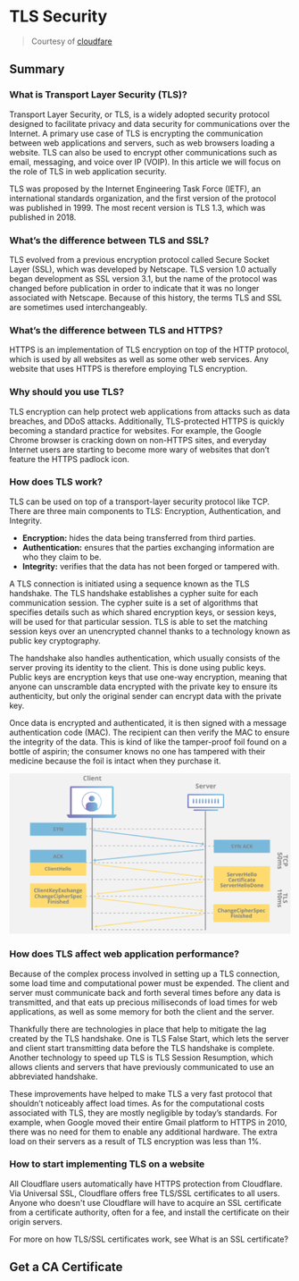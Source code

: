 # TLS Security

> Courtesy of [cloudfare](https://www.cloudflare.com/learning/ssl/transport-layer-security-tls/)

## Summary

### What is Transport Layer Security (TLS)?
Transport Layer Security, or TLS, is a widely adopted security protocol designed to facilitate privacy and data security for communications over the Internet. A primary use case of TLS is encrypting the communication between web applications and servers, such as web browsers loading a website. TLS can also be used to encrypt other communications such as email, messaging, and voice over IP (VOIP). In this article we will focus on the role of TLS in web application security.

TLS was proposed by the Internet Engineering Task Force (IETF), an international standards organization, and the first version of the protocol was published in 1999. The most recent version is TLS 1.3, which was published in 2018.

### What’s the difference between TLS and SSL?
TLS evolved from a previous encryption protocol called Secure Socket Layer (SSL), which was developed by Netscape. TLS version 1.0 actually began development as SSL version 3.1, but the name of the protocol was changed before publication in order to indicate that it was no longer associated with Netscape. Because of this history, the terms TLS and SSL are sometimes used interchangeably.

### What’s the difference between TLS and HTTPS?
HTTPS is an implementation of TLS encryption on top of the HTTP protocol, which is used by all websites as well as some other web services. Any website that uses HTTPS is therefore employing TLS encryption.

### Why should you use TLS?
TLS encryption can help protect web applications from attacks such as data breaches, and DDoS attacks. Additionally, TLS-protected HTTPS is quickly becoming a standard practice for websites. For example, the Google Chrome browser is cracking down on non-HTTPS sites, and everyday Internet users are starting to become more wary of websites that don’t feature the HTTPS padlock icon.

### How does TLS work?
TLS can be used on top of a transport-layer security protocol like TCP. There are three main components to TLS: Encryption, Authentication, and Integrity.

* **Encryption:** hides the data being transferred from third parties.  
* **Authentication:** ensures that the parties exchanging information are who they claim to be.  
* **Integrity:** verifies that the data has not been forged or tampered with.  

A TLS connection is initiated using a sequence known as the TLS handshake. The TLS handshake establishes a cypher suite for each communication session. The cypher suite is a set of algorithms that specifies details such as which shared encryption keys, or session keys, will be used for that particular session. TLS is able to set the matching session keys over an unencrypted channel thanks to a technology known as public key cryptography. 

The handshake also handles authentication, which usually consists of the server proving its identity to the client. This is done using public keys. Public keys are encryption keys that use one-way encryption, meaning that anyone can unscramble data encrypted with the private key to ensure its authenticity, but only the original sender can encrypt data with the private key.

Once data is encrypted and authenticated, it is then signed with a message authentication code (MAC). The recipient can then verify the MAC to ensure the integrity of the data. This is kind of like the tamper-proof foil found on a bottle of aspirin; the consumer knows no one has tampered with their medicine because the foil is intact when they purchase it.

![tls-ssl-handshake](tls-ssl-handshake.png)

### How does TLS affect web application performance?
Because of the complex process involved in setting up a TLS connection, some load time and computational power must be expended. The client and server must communicate back and forth several times before any data is transmitted, and that eats up precious milliseconds of load times for web applications, as well as some memory for both the client and the server.

Thankfully there are technologies in place that help to mitigate the lag created by the TLS handshake. One is TLS False Start, which lets the server and client start transmitting data before the TLS handshake is complete. Another technology to speed up TLS is TLS Session Resumption, which allows clients and servers that have previously communicated to use an abbreviated handshake.

These improvements have helped to make TLS a very fast protocol that shouldn’t noticeably affect load times. As for the computational costs associated with TLS, they are mostly negligible by today’s standards. For example, when Google moved their entire Gmail platform to HTTPS in 2010, there was no need for them to enable any additional hardware. The extra load on their servers as a result of TLS encryption was less than 1%.

### How to start implementing TLS on a website
All Cloudflare users automatically have HTTPS protection from Cloudflare. Via Universal SSL, Cloudflare offers free TLS/SSL certificates to all users. Anyone who doesn't use Cloudflare will have to acquire an SSL certificate from a certificate authority, often for a fee, and install the certificate on their origin servers.

For more on how TLS/SSL certificates work, see What is an SSL certificate?

## Get a CA Certificate

